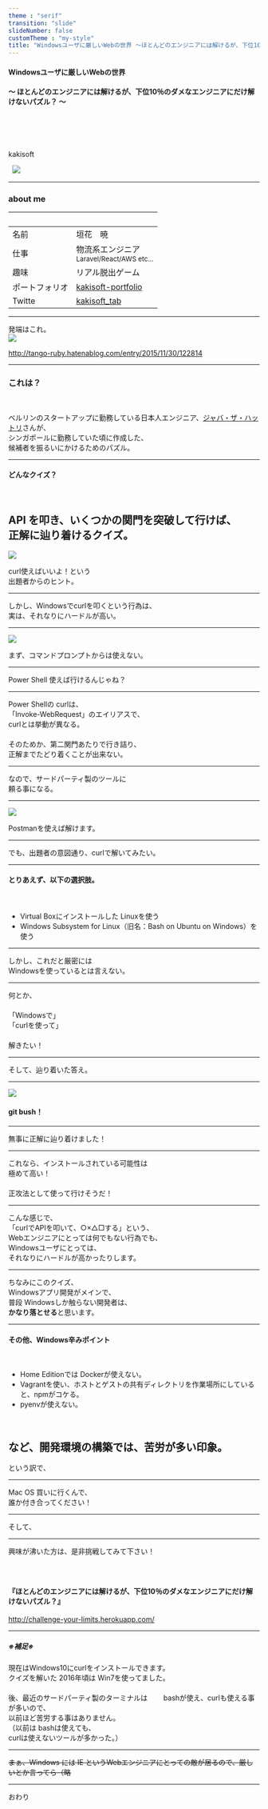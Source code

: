 ```yaml
---
theme : "serif"
transition: "slide"
slideNumber: false
customTheme : "my-style"
title: "Windowsユーザに厳しいWebの世界 ～ほとんどのエンジニアには解けるが、下位10％のダメなエンジニアにだけ解けないパズル？～"
---
```

#### Windowsユーザに厳しいWebの世界
#### ～ ほとんどのエンジニアには解けるが、下位10％のダメなエンジニアにだけ解けないパズル？ ～

<br>
<br>
<br>
<br>
kakisoft
<br>

&nbsp;&nbsp;<img src="./assets/kakisoft_logo.png" style="max-width: 10%;">

---

### about me

&nbsp;  |  &nbsp;
-------------|---------------
名前       | 垣花　暁 &nbsp;&nbsp;&nbsp;<small>
仕事        | 物流系エンジニア<br><small>Laravel/React/AWS etc...</small>  
趣味      | リアル脱出ゲーム
ポートフォリオ | [kakisoft-portfolio](https://kakisoft-portfolio-v2.netlify.com)
Twitte | [kakisoft_tab](https://twitter.com/kakisoft_tab)

---

発端はこれ。  
<img src="./assets/001.png"/>  

http://tango-ruby.hatenablog.com/entry/2015/11/30/122814  

---

### これは？
<br>

ベルリンのスタートアップに勤務している日本人エンジニア、[ジャバ・ザ・ハットリ](https://jabba.cloud/)さんが、  
シンガポールに勤務していた頃に作成した、  
候補者を振るいにかけるためのパズル。

---

#### どんなクイズ？
<br>

API を叩き、いくつかの関門を突破して行けば、  
正解に辿り着けるクイズ。
---

<img src="./assets/002.png"/>  

curl使えばいいよ！という  
出題者からのヒント。

---

しかし、Windowsでcurlを叩くという行為は、  
実は、それなりにハードルが高い。

---

<img src="./assets/003.png"/>  

まず、コマンドプロンプトからは使えない。

---

Power Shell 使えば行けるんじゃね？

---

Power Shellの curlは、  
「Invoke-WebRequest」のエイリアスで、  
curlとは挙動が異なる。  
　  
そのためか、第二関門あたりで行き詰り、  
正解までたどり着くことが出来ない。

---

なので、サードパーティ製のツールに  
頼る事になる。

---

<img src="./assets/004.png"/>  

Postmanを使えば解けます。

---

でも、出題者の意図通り、curlで解いてみたい。

---

#### とりあえず、以下の選択肢。
　  
 * Virtual Boxにインストールした Linuxを使う
 * Windows Subsystem for Linux（旧名：Bash on Ubuntu on Windows）を使う

---

しかし、これだと厳密には  
Windowsを使っているとは言えない。

---

何とか、  
　  
 「Windowsで」  
 「curlを使って」  
　  
解きたい！

---

そして、辿り着いた答え。

---

<img src="./assets/005.png"/>  

#### git bush！

---

無事に正解に辿り着けました！

---

これなら、インストールされている可能性は  
極めて高い！  
　  
正攻法として使って行けそうだ！

---

こんな感じで、  
「curlでAPIを叩いて、○×△□する」という、  
Webエンジニアにとっては何でもない行為でも、  
Windowsユーザにとっては、  
それなりにハードルが高かったりします。

---

ちなみにこのクイズ、  
Windowsアプリ開発がメインで、  
普段 Windowsしか触らない開発者は、  
**かなり落とせる**と思います。

---

#### その他、Windows辛みポイント
<br>

* Home Editionでは Dockerが使えない。
* Vagrantを使い、ホストとゲストの共有ディレクトリを作業場所にしていると、npmがコケる。
* pyenvが使えない。

　  
など、開発環境の構築では、苦労が多い印象。
---

という訳で、

---

Mac OS 買いに行くんで、  
誰か付き合ってください！  

---

そして、

---

興味が沸いた方は、是非挑戦してみて下さい！  
　  
　  
#### 『ほとんどのエンジニアには解けるが、下位10％のダメなエンジニアにだけ解けないパズル？』

http://challenge-your-limits.herokuapp.com/  

---

##### ※補足※
現在はWindows10にcurlをインストールできます。  
クイズを解いた 2016年頃は Win7を使ってました。  
　  
後、最近のサードパーティ製のターミナルは　　
bashが使え、curlも使える事が多いので、  
以前ほど苦労する事はありません。  
（以前は bashは使えても、  
curlは使えないツールが多かった。）

---

~~まぁ、Windows には IE というWebエンジニアにとっての敵が居るので、厳しいとか言ってら（略~~

---

おわり
